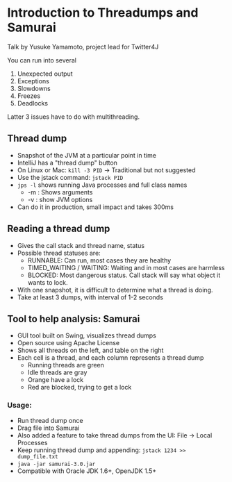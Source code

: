 # Introduction to Threadumps and Samurai

Talk by Yusuke Yamamoto, project lead for Twitter4J

You can run into several
1. Unexpected output
1. Exceptions
1. Slowdowns
1. Freezes
1. Deadlocks

Latter 3 issues have to do with multithreading.

## Thread dump

* Snapshot of the JVM at a particular point in time
* IntelliJ has a "thread dump" button
* On Linux or Mac: `kill -3 PID` -> Traditional but not suggested
* Use the jstack command: `jstack PID`
* `jps -l` shows running Java processes and full class names
  * -m : Shows arguments
  * -v : show JVM options
* Can do it in production, small impact and takes 300ms

## Reading a thread dump

* Gives the call stack and thread name, status
* Possible thread statuses are:
  * RUNNABLE: Can run, most cases they are healthy
  * TIMED_WAITING / WAITING: Waiting and in most cases are harmless
  * BLOCKED: Most dangerous status. Call stack will say what object it wants to lock.
* With one snapshot, it is difficult to determine what a thread is doing.
* Take at least 3 dumps, with interval of 1-2 seconds

## Tool to help analysis: Samurai

* GUI tool built on Swing, visualizes thread dumps
* Open source using Apache License
* Shows all threads on the left, and table on the right
* Each cell is a thread, and each column represents a thread dump
  * Running threads are green
  * Idle threads are gray
  * Orange have a lock
  * Red are blocked, trying to get a lock

### Usage:

* Run thread dump once
* Drag file into Samurai
* Also added a feature to take thread dumps from the UI: File -> Local Processes
* Keep running thread dump and appending: `jstack 1234 >> dump_file.txt`
* `java -jar samurai-3.0.jar`
* Compatible with Oracle JDK 1.6+, OpenJDK 1.5+
